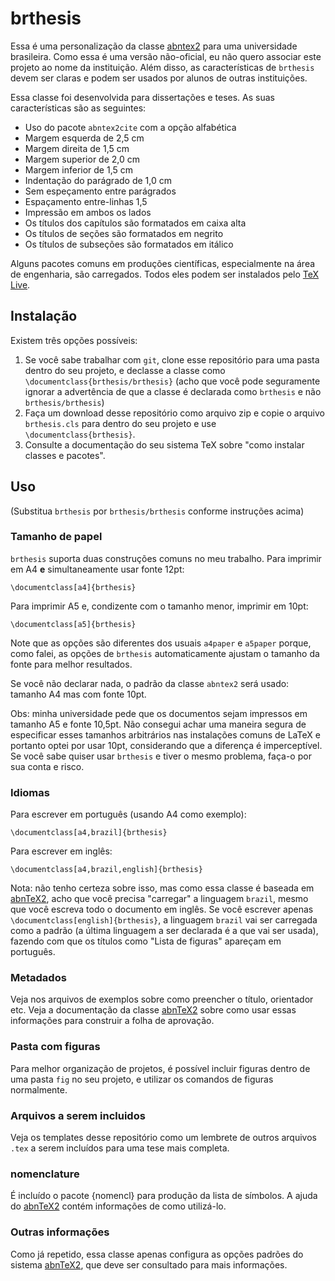 # brthesis

Essa é uma personalização da classe [abntex2][abntex2] para uma universidade brasileira. Como essa é uma versão não-oficial, eu não quero associar este projeto ao nome da instituição. Além disso, as características de `brthesis` devem ser claras e podem ser usados por alunos de outras instituições.

Essa classe foi desenvolvida para dissertações e teses. As suas características são as seguintes:

* Uso do pacote `abntex2cite` com a opção alfabética
* Margem esquerda de 2,5 cm
* Margem direita de 1,5 cm
* Margem superior de 2,0 cm
* Margem inferior de 1,5 cm
* Indentação do parágrado de 1,0 cm
* Sem espeçamento entre parágrados
* Espaçamento entre-linhas 1,5
* Impressão em ambos os lados
* Os títulos dos capítulos são formatados em caixa alta
* Os títulos de seções são formatados em negrito
* Os títulos de subseções são formatados em itálico

Alguns pacotes comuns em produções científicas, especialmente na área de engenharia, são carregados. Todos eles podem ser instalados pelo [TeX Live][texlive].


## Instalação

Existem três opções possíveis:

1. Se você sabe trabalhar com `git`, clone esse repositório para uma pasta dentro do seu projeto, e declasse a classe como `\documentclass{brthesis/brthesis}` (acho que você pode seguramente ignorar a advertência de que a classe é declarada como `brthesis` e não `brthesis/brthesis`)
2. Faça um download desse repositório como arquivo zip e copie o arquivo `brthesis.cls` para dentro do seu projeto e use `\documentclass{brthesis}`.
3. Consulte a documentação do seu sistema TeX sobre "como instalar classes e pacotes".

## Uso

(Substitua `brthesis` por `brthesis/brthesis` conforme instruções acima)

### Tamanho de papel

`brthesis` suporta duas construções comuns no meu trabalho. Para imprimir em A4 **e** simultaneamente usar fonte 12pt:

	\documentclass[a4]{brthesis}

Para imprimir A5 e, condizente com o tamanho menor, imprimir em 10pt:

	\documentclass[a5]{brthesis}

Note que as opções são diferentes dos usuais `a4paper` e `a5paper` porque, como falei, as opções de `brthesis` automaticamente ajustam o tamanho da fonte para melhor resultados.

Se você não declarar nada, o padrão da classe `abntex2` será usado: tamanho A4 mas com fonte 10pt.

Obs: minha universidade pede que os documentos sejam impressos em tamanho A5 e fonte 10,5pt. Não consegui achar uma maneira segura de especificar esses tamanhos arbitrários nas instalações comuns de LaTeX e portanto optei por usar 10pt, considerando que a diferença é imperceptível. Se você sabe quiser usar `brthesis` e tiver o mesmo problema, faça-o por sua conta e risco.

### Idiomas

Para escrever em português (usando A4 como exemplo):

	\documentclass[a4,brazil]{brthesis}

Para escrever em inglês:

	\documentclass[a4,brazil,english]{brthesis}

Nota: não tenho certeza sobre isso, mas como essa classe é baseada em [abnTeX2][abntex2], acho que você precisa "carregar" a linguagem `brazil`, mesmo que você escreva todo o documento em inglês. Se você escrever apenas `\documentclass[english]{brthesis}`, a linguagem `brazil` vai ser carregada como a padrão (a última linguagem a ser declarada é a que vai ser usada), fazendo com que os títulos como "Lista de figuras" apareçam em português.

### Metadados

Veja nos arquivos de exemplos sobre como preencher o título, orientador etc. Veja a documentação da classe [abnTeX2][abntex2] sobre como usar essas informações para construir a folha de aprovação.

### Pasta com figuras

Para melhor organização de projetos, é possível incluir figuras dentro de uma pasta `fig` no seu projeto, e utilizar os comandos de figuras normalmente.

### Arquivos a serem incluidos

Veja os templates desse repositório como um lembrete de outros arquivos `.tex` a serem incluídos para uma tese mais completa.

### nomenclature

É incluído o pacote {nomencl} para produção da lista de símbolos. A ajuda do [abnTeX2][abntex2] contém informações de como utilizá-lo.

### Outras informações

Como já repetido, essa classe apenas configura as opções padrões do sistema [abnTeX2][abntex2], que deve ser consultado para mais informações.

[abntex2]: http://www.abntex.net.br/
[texlive]: https://www.tug.org/texlive/
